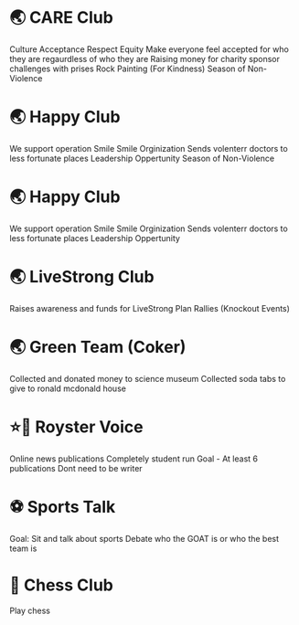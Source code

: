 # 🌏 CARE Club
Culture
Acceptance
Respect
Equity
Make everyone feel accepted for who they are
regaurdless of who they are
Raising money for charity
sponsor challenges with prises
Rock Painting (For Kindness)
Season of Non-Violence

# 🌏 Happy Club
We support operation Smile
Smile Orginization
Sends volenterr doctors to less fortunate places
Leadership Oppertunity
Season of Non-Violence

# 🌏 Happy Club
We support operation Smile
Smile Orginization
Sends volenterr doctors to less fortunate places
Leadership Oppertunity

# 🌏 LiveStrong Club
Raises awareness and funds for LiveStrong
Plan Rallies (Knockout Events)

# 🌏 Green Team (Coker)
Collected and donated money to science museum
Collected soda tabs to give to ronald mcdonald house

# ⭐📝 Royster Voice
Online news publications
Completely student run
Goal - At least 6 publications
Dont need to be writer

# ⚽ Sports Talk
Goal: Sit and talk about sports
Debate who the GOAT is
or who the best team is

# 🏁 Chess Club
Play chess
